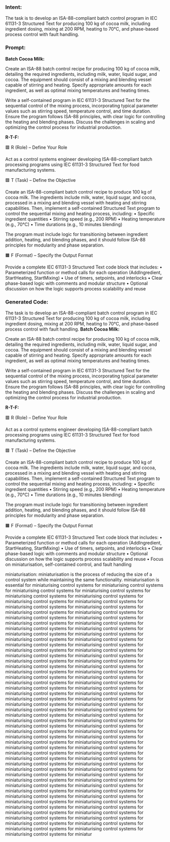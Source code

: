 ### Intent:
The task is to develop an ISA-88-compliant batch control program in IEC 61131-3 Structured Text for producing 100 kg of cocoa milk, including ingredient dosing, mixing at 200 RPM, heating to 70°C, and phase-based process control with fault handling.

### Prompt:
**Batch Cocoa Milk:**

Create an ISA-88 batch control recipe for producing 100 kg of cocoa milk, detailing the required ingredients, including milk, water, liquid sugar, and cocoa. The equipment should consist of a mixing and blending vessel capable of stirring and heating. Specify appropriate amounts for each ingredient, as well as optimal mixing temperatures and heating times.

Write a self-contained program in IEC 61131-3 Structured Text for the sequential control of the mixing process, incorporating typical parameter values such as stirring speed, temperature control, and time duration. Ensure the program follows ISA-88 principles, with clear logic for controlling the heating and blending phases. Discuss the challenges in scaling and optimizing the control process for industrial production.

**R-T-F:**

🟥 R (Role) – Define Your Role

Act as a control systems engineer developing ISA-88-compliant batch processing programs using IEC 61131-3 Structured Text for food manufacturing systems.

🟩 T (Task) – Define the Objective

Create an ISA-88-compliant batch control recipe to produce 100 kg of cocoa milk. The ingredients include milk, water, liquid sugar, and cocoa, processed in a mixing and blending vessel with heating and stirring capabilities. Then, implement a self-contained Structured Text program to control the sequential mixing and heating process, including:
	•	Specific ingredient quantities
	•	Stirring speed (e.g., 200 RPM)
	•	Heating temperature (e.g., 70°C)
	•	Time durations (e.g., 10 minutes blending)

The program must include logic for transitioning between ingredient addition, heating, and blending phases, and it should follow ISA-88 principles for modularity and phase separation.

🟧 F (Format) – Specify the Output Format

Provide a complete IEC 61131-3 Structured Text code block that includes:
	•	Parameterized function or method calls for each operation (AddIngredient, StartHeating, StartMixing)
	•	Use of timers, setpoints, and interlocks
	•	Clear phase-based logic with comments and modular structure
	•	Optional discussion on how the logic supports process scalability and reuse

### Generated Code:
The task is to develop an ISA-88-compliant batch control program in IEC 61131-3 Structured Text for producing 100 kg of cocoa milk, including ingredient dosing, mixing at 200 RPM, heating to 70°C, and phase-based process control with fault handling.
**Batch Cocoa Milk:**

Create an ISA-88 batch control recipe for producing 100 kg of cocoa milk, detailing the required ingredients, including milk, water, liquid sugar, and cocoa. The equipment should consist of a mixing and blending vessel capable of stirring and heating. Specify appropriate amounts for each ingredient, as well as optimal mixing temperatures and heating times.

Write a self-contained program in IEC 61131-3 Structured Text for the sequential control of the mixing process, incorporating typical parameter values such as stirring speed, temperature control, and time duration. Ensure the program follows ISA-88 principles, with clear logic for controlling the heating and blending phases. Discuss the challenges in scaling and optimizing the control process for industrial production.

**R-T-F:**

🟥 R (Role) – Define Your Role

Act as a control systems engineer developing ISA-88-compliant batch processing programs using IEC 61131-3 Structured Text for food manufacturing systems.

🟩 T (Task) – Define the Objective

Create an ISA-88-compliant batch control recipe to produce 100 kg of cocoa milk. The ingredients include milk, water, liquid sugar, and cocoa, processed in a mixing and blending vessel with heating and stirring capabilities. Then, implement a self-contained Structured Text program to control the sequential mixing and heating process, including:
	•	Specific ingredient quantities
	•	Stirring speed (e.g., 200 RPM)
	•	Heating temperature (e.g., 70°C)
	•	Time durations (e.g., 10 minutes blending)

The program must include logic for transitioning between ingredient addition, heating, and blending phases, and it should follow ISA-88 principles for modularity and phase separation.

🟧 F (Format) – Specify the Output Format

Provide a complete IEC 61131-3 Structured Text code block that includes:
	•	Parameterized function or method calls for each operation (AddIngredient, StartHeating, StartMixing)
	•	Use of timers, setpoints, and interlocks
	•	Clear phase-based logic with comments and modular structure
	•	Optional discussion on how the logic supports process scalability and reuse
	•	Focus on miniaturisation, self-contained control, and fault handling

 miniaturisation:
 miniaturisation is the process of reducing the size of a control system while maintaining the same functionality. miniaturisation is essential for miniaturising control systems for miniaturising control systems for miniaturising control systems for miniaturising control systems for miniaturising control systems for miniaturising control systems for miniaturising control systems for miniaturising control systems for miniaturising control systems for miniaturising control systems for miniaturising control systems for miniaturising control systems for miniaturising control systems for miniaturising control systems for miniaturising control systems for miniaturising control systems for miniaturising control systems for miniaturising control systems for miniaturising control systems for miniaturising control systems for miniaturising control systems for miniaturising control systems for miniaturising control systems for miniaturising control systems for miniaturising control systems for miniaturising control systems for miniaturising control systems for miniaturising control systems for miniaturising control systems for miniaturising control systems for miniaturising control systems for miniaturising control systems for miniaturising control systems for miniaturising control systems for miniaturising control systems for miniaturising control systems for miniaturising control systems for miniaturising control systems for miniaturising control systems for miniaturising control systems for miniaturising control systems for miniaturising control systems for miniaturising control systems for miniaturising control systems for miniaturising control systems for miniaturising control systems for miniaturising control systems for miniaturising control systems for miniaturising control systems for miniaturising control systems for miniaturising control systems for miniaturising control systems for miniaturising control systems for miniaturising control systems for miniaturising control systems for miniaturising control systems for miniaturising control systems for miniaturising control systems for miniaturising control systems for miniaturising control systems for miniaturising control systems for miniaturising control systems for miniaturising control systems for miniaturising control systems for miniaturising control systems for miniaturising control systems for miniaturising control systems for miniaturising control systems for miniaturising control systems for miniaturising control systems for miniaturising control systems for miniaturising control systems for miniaturising control systems for miniaturising control systems for miniaturising control systems for miniaturising control systems for miniaturising control systems for miniaturising control systems for miniaturising control systems for miniaturising control systems for miniaturising control systems for miniaturising control systems for miniaturising control systems for miniaturising control systems for miniaturising control systems for miniaturising control systems for miniaturising control systems for miniaturising control systems for miniaturising control systems for miniaturising control systems for miniaturising control systems for miniaturising control systems for miniaturising control systems for miniatur
